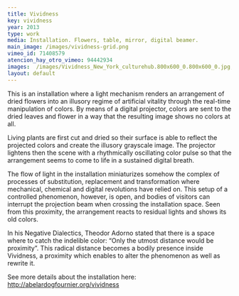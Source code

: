 ```yaml
---
title: Vividness
key: vividness
year: 2013
type: work
media: Installation. Flowers, table, mirror, digital beamer.
main_image: /images/vividness-grid.png
vimeo_id: 71408579
atencion_hay_otro_vimeo: 94442934
images:  /images/Vividness_New_York_culturehub.800x600_0.800x600_0.jpg,/images/vividness-1s.800x600_0.jpg,/images/vividness-2s.800x600_0.jpg,/images/vividness-3s.800x600_0.jpg,/images/vividness-4s.800x600_0.jpg,/images/vividness-5s.800x600_0.jpg,/images/vividness-setup-0s.800x600_0.jpg
layout: default
---
```


This is an installation where a light mechanism renders an arrangement of dried flowers into an illusory regime of artificial vitality through the real-time manipulation of colors. By means of a digital projector, colors are sent to the dried leaves and flower in a way that the resulting image shows no colors at all.

Living plants are first cut and dried so their surface is able to reflect the projected colors and create the illusory grayscale image. The projector lightens then the scene with a rhythmically oscillating color pulse so that the arrangement seems to come to life in a sustained digital breath.

The flow of light in the installation miniaturizes somehow the complex of processes of substitution, replacement and transformation where mechanical, chemical and digital revolutions have relied on. This setup of a controlled phenomenon, however, is open, and bodies of visitors can interrupt the projection beam when crossing the installation space. Seen from this proximity, the arrangement reacts to residual lights and shows its old colors.

In his Negative Dialectics, Theodor Adorno stated that there is a space where to catch the indelible color: “Only the utmost distance would be proximity”. This radical distance becomes a bodily presence inside Vividness, a proximity which enables to alter the phenomenon as well as rewrite it.

See more details about the installation here: http://abelardogfournier.org/vividness
